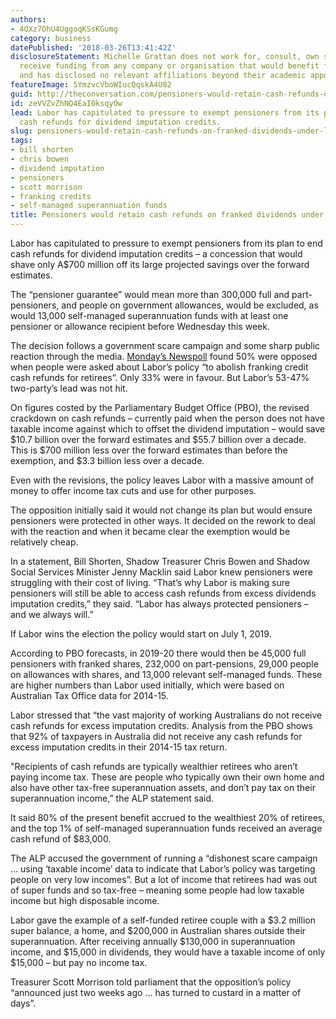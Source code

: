 ```yaml
---
authors:
- 4OXz7OhU4UggoqKSsKGumg
category: business
datePublished: '2018-03-26T13:41:42Z'
disclosureStatement: Michelle Grattan does not work for, consult, own shares in or
  receive funding from any company or organisation that would benefit from this article,
  and has disclosed no relevant affiliations beyond their academic appointment.
featureImage: 5YmzvcVboWIucQqskA4U82
guid: http://theconversation.com/pensioners-would-retain-cash-refunds-on-franked-dividends-under-labor-backdown-93972
id: zeVVZvZhNQ4EaI0ksqyOw
lead: Labor has capitulated to pressure to exempt pensioners from its plan to end
  cash refunds for dividend imputation credits.
slug: pensioners-would-retain-cash-refunds-on-franked-dividends-under-labor-backdown
tags:
- bill shorten
- chris bowen
- dividend imputation
- pensioners
- scott morrison
- franking credits
- self-managed superannuation funds
title: Pensioners would retain cash refunds on franked dividends under Labor backdown
---
```

Labor has capitulated to pressure to exempt pensioners from its plan to end cash refunds for dividend imputation credits – a concession that would shave only A$700 million off its large projected savings over the forward estimates.

The “pensioner guarantee” would mean more than 300,000 full and part-pensioners, and people on government allowances, would be excluded, as would 13,000 self-managed superannuation funds with at least one pensioner or allowance recipient before Wednesday this week.

The decision follows a government scare campaign and some sharp public reaction through the media. [Monday’s Newspoll](https://theconversation.com/coalition-trails-47-53-in-29th-consecutive-newspoll-loss-93940) found 50% were opposed when people were asked about Labor’s policy “to abolish franking credit cash refunds for retirees”. Only 33% were in favour. But Labor’s 53-47% two-party’s lead was not hit.

On figures costed by the Parliamentary Budget Office (PBO), the revised crackdown on cash refunds – currently paid when the person does not have taxable income against which to offset the dividend imputation – would save $10.7 billion over the forward estimates and $55.7 billion over a decade. This is $700 million less over the forward estimates than before the exemption, and $3.3 billion less over a decade.

Even with the revisions, the policy leaves Labor with a massive amount of money to offer income tax cuts and use for other purposes.

The opposition initially said it would not change its plan but would ensure pensioners were protected in other ways. It decided on the rework to deal with the reaction and when it became clear the exemption would be relatively cheap.

In a statement, Bill Shorten, Shadow Treasurer Chris Bowen and Shadow Social Services Minister Jenny Macklin said Labor knew pensioners were struggling with their cost of living. “That’s why Labor is making sure pensioners will still be able to access cash refunds from excess dividends imputation credits,” they said. “Labor has always protected pensioners – and we always will.”

If Labor wins the election the policy would start on July 1, 2019.

According to PBO forecasts, in 2019-20 there would then be 45,000 full pensioners with franked shares, 232,000 on part-pensions, 29,000 people on allowances with shares, and 13,000 relevant self-managed funds. These are higher numbers than Labor used initially, which were based on Australian Tax Office data for 2014-15.

Labor stressed that “the vast majority of working Australians do not receive cash refunds for excess imputation credits. Analysis from the PBO shows that 92% of taxpayers in Australia did not receive any cash refunds for excess imputation credits in their 2014-15 tax return.

"Recipients of cash refunds are typically wealthier retirees who aren’t paying income tax. These are people who typically own their own home and also have other tax-free superannuation assets, and don’t pay tax on their superannuation income,” the ALP statement said.

It said 80% of the present benefit accrued to the wealthiest 20% of retirees, and the top 1% of self-managed superannuation funds received an average cash refund of $83,000.

The ALP accused the government of running a “dishonest scare campaign … using ‘taxable income’ data to indicate that Labor’s policy was targeting people on very low incomes”. But a lot of income that retirees had was out of super funds and so tax-free – meaning some people had low taxable income but high disposable income.

Labor gave the example of a self-funded retiree couple with a $3.2 million super balance, a home, and $200,000 in Australian shares outside their superannuation. After receiving annually $130,000 in superannuation income, and $15,000 in dividends, they would have a taxable income of only $15,000 – but pay no income tax.

Treasurer Scott Morrison told parliament that the opposition’s policy “announced just two weeks ago … has turned to custard in a matter of days”.